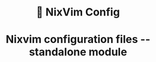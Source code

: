 <h1 align='center'> 🌊 NixVim Config<h1>
<p align="center">
    Nixvim configuration files -- standalone module <br><br>
</p>




